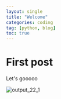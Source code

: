 ```yaml
---
layout: single
title: "Welcome"
categories: coding
tag: [python, blog]
toc: true
---
```


# First post

Let's gooooo

![output_22_1](../../images/2023-12-01-first/output_22_1.png)
